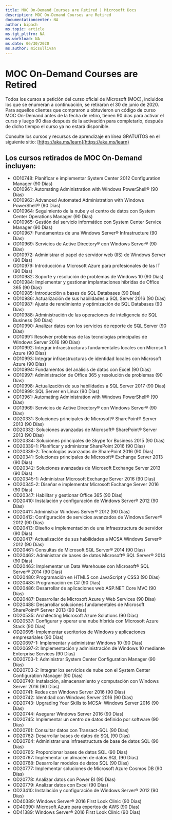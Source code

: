 ```yaml
---
title: MOC On-Demand Courses are Retired | Microsoft Docs
description: MOC On-Demand Courses are Retired 
documentationcenter: NA 
author: bipach
ms.topic: article
ms.tgt_pltfrm: NA
ms.workload: NA
ms.date: 06/30/2020
ms.author: micsullivan
---
```

# MOC On-Demand Courses are Retired

Todos los cursos a petición del curso oficial de Microsoft (MOC), incluidos los que se enumeran a continuación, se retiraron el 30 de junio de 2020.  Para aquellos clientes que compraron u obtuvieron un código de curso MOC On-Demand antes de la fecha de retiro, tienen 90 días para activar el curso y luego 90 días después de la activación para completarlo, después de dicho tiempo el curso ya no estará disponible.

Consulte los cursos y recursos de aprendizaje en línea GRATUITOS en el siguiente sitio: [https://aka.ms/learn](https://aka.ms/learn)

## Los cursos retirados de MOC On-Demand incluyen:

- OD10748: Planificar e implementar System Center 2012 Configuration Manager (90 Días)
- OD10961: Automating Administration with Windows PowerShell® (90 Días)
- OD10962: Advanced Automated Administration with Windows PowerShell® (90 Días)  
- OD10964: Seguimiento de la nube y el centro de datos con System Center Operations Manager (90 Días)  
- OD10965: Gestión del servicio informático con System Center Service Manager (90 Días)  
- OD10967: Fundamentos de una Windows Server® Infrastructure (90 Días)  
- OD10969: Servicios de Active Directory® con Windows Server® (90 Días)  
- OD10972: Administrar el papel de servidor web (IIS) de Windows Server (90 Días)  
- OD10979: Introducción a Microsoft Azure para profesionales de las IT (90 Días)  
- OD10982: Soporte y resolución de problemas de Windows 10 (90 Días)  
- OD10984: Implementar y gestionar implantaciones híbridas de Office 365 (90 Días)  
- OD10985: Introducción a bases de SQL Databases (90 Días)  
- OD10986: Actualización de sus habilidades a SQL Server 2016 (90 Días)  
- OD10987: Ajuste de rendimiento y optimización de SQL Databases (90 Días)  
- OD10988: Administración de las operaciones de inteligencia de SQL Business (90 Días)  
- OD10990: Analizar datos con los servicios de reporte de SQL Server (90 Días)  
- OD10991: Resolver problemas de las tecnologías principales de Windows Server 2016 (90 Días)  
- OD10992: Integrar infraestructuras fundamentales locales con Microsoft Azure (90 Días)  
- OD10993: Integrar infraestructuras de identidad locales con Microsoft Azure (90 Días)  
- OD10994: Fundamentos del análisis de datos con Excel (90 Días)  
- OD10997: Administración de Office 365 y resolución de problemas (90 Días)  
- OD10998: Actualización de sus habilidades a SQL Server 2017 (90 Días)  
- OD10999: SQL Server en Linux (90 Días)  
- OD13961: Automating Administration with Windows PowerShell® (90 Días)  
- OD13969: Servicios de Active Directory® con Windows Server® (90 Días)  
- OD20331: Soluciones principales de Microsoft® SharePoint® Server 2013 (90 Días)  
- OD20332: Soluciones avanzadas de Microsoft® SharePoint® Server 2013 (90 Días)  
- OD20334: Soluciones principales de Skype for Business 2015 (90 Días)   
- OD20339-1: Planificar y administrar SharePoint 2016 (90 Días)  
- OD20339-2: Tecnologías avanzadas de SharePoint 2016 (90 Días)  
- OD20341: Soluciones principales de Microsoft® Exchange Server 2013 (90 Días)  
- OD20342: Soluciones avanzadas de Microsoft Exchange Server 2013 (90 Días)  
- OD20345-1: Administrar Microsoft Exchange Server 2016 (90 Días)  
- OD20345-2: Diseñar e implementar Microsoft Exchange Server 2016 (90 Días)  
- OD20347: Habilitar y gestionar Office 365 (90 Días)  
- OD20410: Instalación y configuración de Windows Server® 2012 (90 Días)  
- OD20411: Administrar Windows Server® 2012 (90 Días)  
- OD20412: Configuración de servicios avanzados de Windows Server® 2012 (90 Días)  
- OD20413: Diseño e implementación de una infraestructura de servidor (90 Días)  
- OD20417: Actualización de sus habilidades a MCSA Windows Server® 2012 (90 Días)  
- OD20461: Consultas de Microsoft SQL Server® 2014 (90 Días)  
- OD20462: Administrar de bases de datos Microsoft® SQL Server® 2014 (90 Días)  
- OD20463: Implementar un Data Warehouse con Microsoft® SQL Server® 2014 (90 Días)  
- OD20480: Programación en HTML5 con JavaScript y CSS3 (90 Días)  
- OD20483: Programación en C# (90 Días)  
- OD20486: Desarrollar de aplicaciones web ASP.NET Core MVC (90 Días)  
- OD20487: Desarrollar de Microsoft Azure y Web Services (90 Días)  
- OD20488: Desarrollar soluciones fundamentales de Microsoft SharePoint® Server 2013 (90 Días)  
- OD20535: Architecting Microsoft Azure Solutions (90 Días)  
- OD20537: Configurar y operar una nube híbrida con Microsoft Azure Stack (90 Días)  
- OD20695: Implementar escritorios de Windows y aplicaciones empresariales (90 Días)  
- OD20697-1: Implementar y administrar Windows 10 (90 Días)  
- OD20697-2: Implementación y administración de Windows 10 mediante Enterprise Services (90 Días)  
- OD20703-1: Administrar System Center Configuration Manager (90 Días)  
- OD20703-2: Integrar los servicios de nube con el System Center Configuration Manager (90 Días)  
- OD20740: Instalación, almacenamiento y computación con Windows Server 2016 (90 Días)  
- OD20741: Redes con Windows Server 2016 (90 Días)  
- OD20742: Identidad con Windows Server 2016 (90 Días)  
- OD20743: Upgrading Your Skills to MCSA: Windows Server 2016 (90 Días)  
- OD20744: Asegurar Windows Server 2016 (90 Días)  
- OD20745: Implementar un centro de datos definido por software (90 Días)  
- OD20761: Consultar datos con Transact-SQL (90 Días)  
- OD20762: Desarrollar bases de datos de SQL (90 Días)  
- OD20764: Administrar una infraestructura de base de datos SQL (90 Días)  
- OD20765: Proporcionar bases de datos SQL (90 Días)  
- OD20767: Implementar un almacén de datos SQL (90 Días)  
- OD20768: Desarrollar modelos de datos SQL (90 Días)  
- OD20777: Implementar soluciones de Microsoft Azure Cosmos DB (90 Días)  
- OD20778: Analizar datos con Power BI (90 Días)  
- OD20779: Analizar datos con Excel (90 Días)  
- OD23410: Instalación y configuración de Windows Server® 2012 (90 Días)  
- OD40389: Windows Server® 2016 First Look Clinic (90 Días)  
- OD40390: Microsoft Azure para expertos de AWS (90 Días)  
- OD41389: Windows Server® 2016 First Look Clinic (90 Días)  
